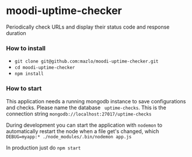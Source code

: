 # moodi-uptime-checker
Periodically check URLs and display their status code and response duration

### How to install
- `git clone git@github.com:mazlo/moodi-uptime-checker.git`
- `cd moodi-uptime-checker`
- `npm install`

### How to start

This application needs a running mongodb instance to save configurations and checks. Please name the database ` uptime-checks`. This is the connection string `mongodb://localhost:27017/uptime-checks`

During development you can start the application with `nodemon` to automatically restart the node when a file get's changed, which `DEBUG=myapp:* ./node_modules/.bin/nodemon app.js`

In production just do `npm start`
